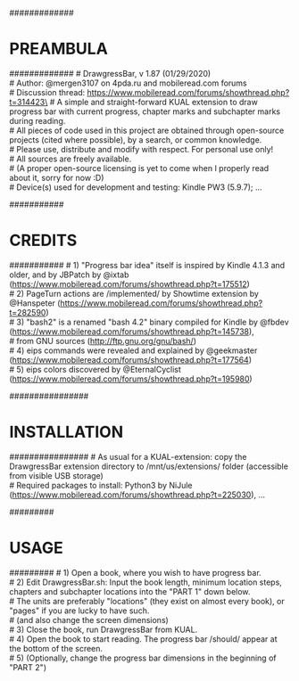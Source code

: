 

#############
# PREAMBULA #
############# 
	# DrawgressBar, v 1.87 (01/29/2020)\
	# Author: @mergen3107 on 4pda.ru and mobileread.com forums\
	# Discussion thread: https://www.mobileread.com/forums/showthread.php?t=314423\
	# A simple and straight-forward KUAL extension to draw progress bar with current progress, chapter marks and subchapter marks during reading.\
	# All pieces of code used in this project are obtained through open-source projects (cited where possible), by a search, or common knowledge.\
	# Please use, distribute and modify with respect. For personal use only!\
	# All sources are freely available.\
	# (A proper open-source licensing is yet to come when I properly read about it, sorry for now :D)\
	# Device(s) used for development and testing: Kindle PW3 (5.9.7); ...


###########
# CREDITS #
###########
	# 1) "Progress bar idea" itself is inspired by Kindle 4.1.3 and older, and by JBPatch by @ixtab (https://www.mobileread.com/forums/showthread.php?t=175512)\
	# 2) PageTurn actions are /implemented/ by Showtime extension by @Hanspeter (https://www.mobileread.com/forums/showthread.php?t=282590)\
	# 3) "bash2" is a renamed "bash 4.2" binary compiled for Kindle by @fbdev (https://www.mobileread.com/forums/showthread.php?t=145738), \
	# from GNU sources (http://ftp.gnu.org/gnu/bash/)\
	# 4) eips commands were revealed and explained by @geekmaster (https://www.mobileread.com/forums/showthread.php?t=177564)\
	# 5) eips colors discovered by @EternalCyclist (https://www.mobileread.com/forums/showthread.php?t=195980)


################
# INSTALLATION #
################
	# As usual for a KUAL-extension: copy the DrawgressBar extension directory to /mnt/us/extensions/ folder (accessible from visible USB storage)\
	# Required packages to install: Python3 by NiJule (https://www.mobileread.com/forums/showthread.php?t=225030), ...


#########
# USAGE #
######### 
	# 1) Open a book, where you wish to have progress bar.\
	# 2) Edit DrawgressBar.sh: Input the book length, minimum location steps, chapters and subchapter locations into the "PART 1" down below.\
	# 	 The units are preferably "locations" (they exist on almost every book), or "pages" if you are lucky to have such.\
	#	 (and also change the screen dimensions)\
	# 3) Close the book, run DrawgressBar from KUAL.\
	# 4) Open the book to start reading. The progress bar /should/ appear at the bottom of the screen.\
	# 5) (Optionally, change the progress bar dimensions in the beginning of "PART 2")
